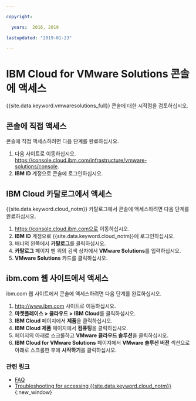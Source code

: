 ```yaml
---

copyright:

  years:  2016, 2019

lastupdated: "2019-01-23"

---
```


# IBM Cloud for VMware Solutions 콘솔에 액세스

{{site.data.keyword.vmwaresolutions_full}} 콘솔에 대한 시작점을 검토하십시오.

## 콘솔에 직접 액세스

콘솔에 직접 액세스하려면 다음 단계를 완료하십시오.
1. 다음 사이트로 이동하십시오.
   https://console.cloud.ibm.com/infrastructure/vmware-solutions/console.
2. **IBM ID** 계정으로 콘솔에 로그인하십시오.

## IBM Cloud 카탈로그에서 액세스

{{site.data.keyword.cloud_notm}} 카탈로그에서 콘솔에 액세스하려면 다음 단계를 완료하십시오.
1. https://console.cloud.ibm.com으로 이동하십시오.
2. **IBM ID** 계정으로 {{site.data.keyword.cloud_notm}}에 로그인하십시오.
3. 배너의 왼쪽에서 **카탈로그**를 클릭하십시오.
4. **카탈로그** 페이지 맨 위의 검색 상자에서 **VMware Solutions**를 입력하십시오.
5. **VMware Solutions** 카드를 클릭하십시오.

## ibm.com 웹 사이트에서 액세스

ibm.com 웹 사이트에서 콘솔에 액세스하려면 다음 단계를 완료하십시오.
1. http://www.ibm.com 사이트로 이동하십시오.
2. **마켓플레이스 > 클라우드 > IBM Cloud**를 클릭하십시오.
2. **IBM Cloud** 페이지에서 **제품**을 클릭하십시오.
3. **IBM Cloud 제품** 페이지에서 **컴퓨팅**을 클릭하십시오.
4. 페이지의 아래로 스크롤하고 **VMware 클라우드 솔루션**을 클릭하십시오.
5. **IBM Cloud for VMware Solutions** 페이지에서 **VMware 솔루션 버전** 섹션으로 아래로 스크롤한 후에 **시작하기**를 클릭하십시오.

### 관련 링크

* [FAQ](/docs/services/vmwaresolutions/vmonic/faq.html)
* [Troubleshooting for accessing {{site.data.keyword.cloud_notm}}](/docs/account/ts_accessing.html){:new_window}
